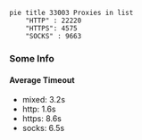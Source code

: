 
```mermaid
pie title 33003 Proxies in list
    "HTTP" : 22220
    "HTTPS": 4575
    "SOCKS" : 9663
```

### Some Info
#### Average Timeout

- mixed: 3.2s
- http: 1.6s
- https: 8.6s
- socks: 6.5s